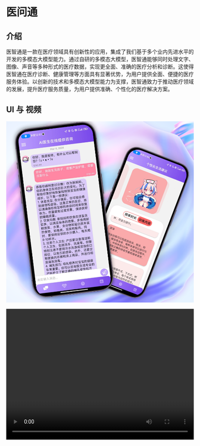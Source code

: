 # 医问通

## 介绍

医智通是一款在医疗领域具有创新性的应用，集成了我们基于多个业内先进水平的开发的多模态大模型能力。通过自研的多模态大模型，医智通能够同时处理文字、图像、声音等多种形式的医疗数据，实现更全面、准确的医疗分析和诊断。这使得医智通在医疗诊断、健康管理等方面具有显著优势，为用户提供全面、便捷的医疗服务体验。以创新的技术和多模态大模型能力为支撑，医智通致力于推动医疗领域的发展，提升医疗服务质量，为用户提供准确、个性化的医疗解决方案。

## UI 与 视频

<img src="./assets/images/yi_wen_tong_ui.png" alt="应用 UI">

<video src="./assets/videos/视频1.mp4" width="100%" height="350" controls></video>
